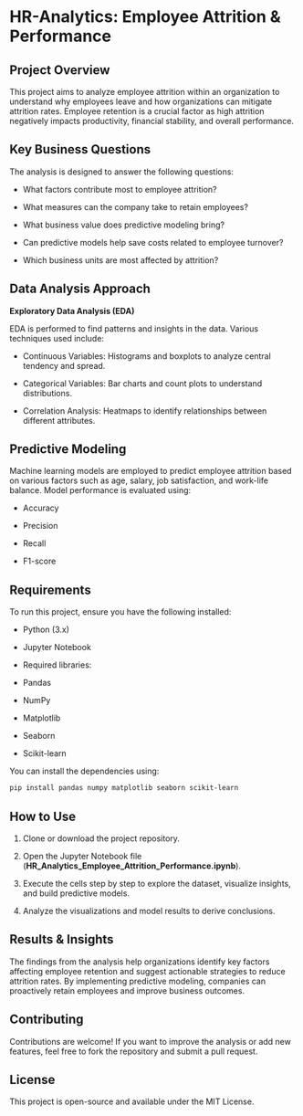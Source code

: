 # HR-Analytics: Employee Attrition & Performance
## Project Overview
This project aims to analyze employee attrition within an organization to understand why employees leave and how organizations can mitigate attrition rates. Employee retention is a crucial factor as high attrition negatively impacts productivity, financial stability, and overall performance.
## Key Business Questions
The analysis is designed to answer the following questions:
* What factors contribute most to employee attrition?

* What measures can the company take to retain employees?

* What business value does predictive modeling bring?

* Can predictive models help save costs related to employee turnover?

* Which business units are most affected by attrition?

## Data Analysis Approach

**Exploratory Data Analysis (EDA)**

EDA is performed to find patterns and insights in the data. Various techniques used include:

* Continuous Variables: Histograms and boxplots to analyze central tendency and spread.

* Categorical Variables: Bar charts and count plots to understand distributions.

* Correlation Analysis: Heatmaps to identify relationships between different attributes.

## Predictive Modeling

Machine learning models are employed to predict employee attrition based on various factors such as age, salary, job satisfaction, and work-life balance. Model performance is evaluated using:

* Accuracy

* Precision

* Recall

* F1-score
## Requirements

To run this project, ensure you have the following installed:

* Python (3.x)

* Jupyter Notebook

* Required libraries:

* Pandas

* NumPy

* Matplotlib

* Seaborn

* Scikit-learn

You can install the dependencies using:
```bash
pip install pandas numpy matplotlib seaborn scikit-learn
```
## How to Use

1. Clone or download the project repository.

2. Open the Jupyter Notebook file (**HR_Analytics_Employee_Attrition_Performance.ipynb**).

3. Execute the cells step by step to explore the dataset, visualize insights, and build predictive models.

4. Analyze the visualizations and model results to derive conclusions.

## Results & Insights

The findings from the analysis help organizations identify key factors affecting employee retention and suggest actionable strategies to reduce attrition rates. By implementing predictive modeling, companies can proactively retain employees and improve business outcomes.

## Contributing

Contributions are welcome! If you want to improve the analysis or add new features, feel free to fork the repository and submit a pull request.

## License

This project is open-source and available under the MIT License.
